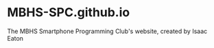 MBHS-SPC.github.io
==================
The MBHS Smartphone Programming Club's website, created by Isaac Eaton
